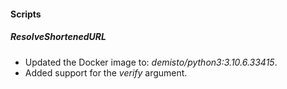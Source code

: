 
#### Scripts
##### ResolveShortenedURL
- Updated the Docker image to: *demisto/python3:3.10.6.33415*.
- Added support for the *verify* argument.